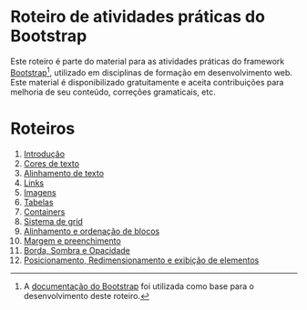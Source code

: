 # Roteiro de atividades práticas do Bootstrap
Este roteiro é parte do material para as atividades práticas do framework [Bootstrap](https://getbootstrap.com)[^1], utilizado em disciplinas de formação em desenvolvimento web. Este material é disponibilizado gratuitamente e aceita contribuições para melhoria de seu conteúdo, correções gramaticais, etc.


# Roteiros
1. [Introdução](./01_introduction/README.md)
2. [Cores de texto](./02_cores/README.md)
3. [Alinhamento de texto](./03_text_align/README.md)
4. [Links](./04_links/README.md)
5. [Imagens](./05_images/README.md)
6. [Tabelas](./06_tables/README.md)
7. [Containers](./07_containers/README.md)
8. [Sistema de grid](./08_grid_system/README.md)
9. [Alinhamento e ordenação de blocos](./09_align_sort/README.md)
10. [Margem e preenchimento](./10_margin_padding/README.md)
11. [Borda, Sombra e Opacidade](./11_border_shadow_opacity/README.md)
12. [Posicionamento, Redimensionamento e exibição de elementos](./12_position_sizing_display/README.md)

[^1]: A [documentação do Bootstrap](https://getbootstrap.com/docs/5.1/getting-started/introduction/) foi utilizada como base para o desenvolvimento deste roteiro.